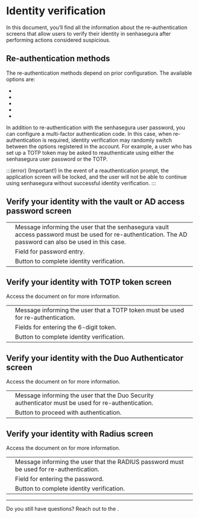 # Identity verification 

In this document, you’ll find all the information about the re-authentication screens that allow users to verify their identity in senhasegura after performing actions considered suspicious.

## Re-authentication methods

The re-authentication methods depend on prior configuration. The available options are:

- 
- 
- 
- 
- 

In addition to re-authentication with the senhasegura user password, you can configure a multi-factor authentication code. In this case, when re-authentication is required, identity verification may randomly switch between the options registered in the account. For example, a user who has set up a TOTP token may be asked to reauthenticate using either the senhasegura user password or the TOTP.

:::(error) (Important!)
In the event of a reauthentication prompt, the application screen will be locked, and the user will not be able to continue using senhasegura without successful identity verification.
:::

## Verify your identity with the vault or AD access password screen

|    |                                                                                       |
|------------|-----------------------------------------------------------------------------------------------------|
|  | Message informing the user that the senhasegura vault access password must be used for re-authentication. The AD password can also be used in this case. |
|  | Field for password entry.                                                                           |
|   | Button to complete identity verification.                                                            |

## Verify your identity with TOTP token screen

Access the document on  for more information.

|    |                                                                                       |
|------------|-----------------------------------------------------------------------------------------------------|
|  | Message informing the user that a TOTP token must be used for re-authentication.                   |
|   | Fields for entering the 6-digit token.                                                                |
|   | Button to complete identity verification.                                                            |

## Verify your identity with the Duo Authenticator screen

Access the document on  for more information.

|    |                                                                                       |
|------------|-----------------------------------------------------------------------------------------------------|
|  | Message informing the user that the Duo Security authenticator must be used for re-authentication.  |
|  | Button to proceed with authentication.                                                               |

## Verify your identity with Radius screen

Access the document on  for more information.

|    |                                                                                       |
|------------|-----------------------------------------------------------------------------------------------------|
|  | Message informing the user that the RADIUS password must be used for re-authentication.             |
|  | Field for entering the password.                                                                     |
|   | Button to complete identity verification.                                                            |

---

Do you still have questions? Reach out to the .